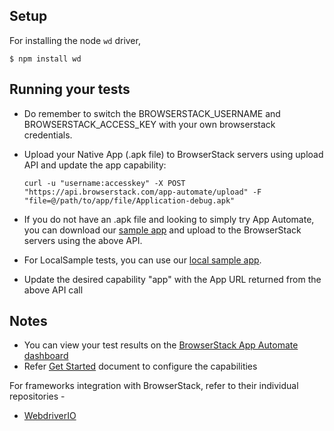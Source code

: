 ## Setup
For installing the node `wd` driver,

```
$ npm install wd
```

## Running your tests

- Do remember to switch the BROWSERSTACK_USERNAME and BROWSERSTACK_ACCESS_KEY with your own browserstack credentials.
- Upload your Native App (.apk file) to BrowserStack servers using upload API and update the app capability:

  ```
  curl -u "username:accesskey" -X POST "https://api.browserstack.com/app-automate/upload" -F "file=@/path/to/app/file/Application-debug.apk"
  ```

- If you do not have an .apk file and looking to simply try App Automate, you can download our [sample app](https://www.browserstack.com/app-automate/sample-apps/android/WikipediaSample.apk) and upload to the BrowserStack servers using the above API.
- For LocalSample tests, you can use our [local sample app](https://www.browserstack.com/app-automate/sample-apps/android/LocalSample.apk).
- Update the desired capability "app" with the App URL returned from the above API call

## Notes
* You can view your test results on the [BrowserStack App Automate dashboard](https://www.browserstack.com/app-automate)
* Refer [Get Started](https://www.browserstack.com/app-automate/appium-node) document to configure the capabilities

For frameworks integration with BrowserStack, refer to their individual repositories -

- [WebdriverIO](https://github.com/browserstack/webdriverio-appium-app-browserstack)
